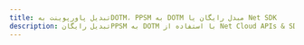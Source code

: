 ---title: تبدیل پاورپوینت بهDOTM، PPSM به DOTM مبدل رایگان یا Net SDKdescription: تبدیل رایگانPPSM به DOTM با استفاده از Net Cloud APIs & SDK. همچنین اسناد Microsoft PowerPoint را در Cloud ایجاد، ویرایش و رندر کنید.---